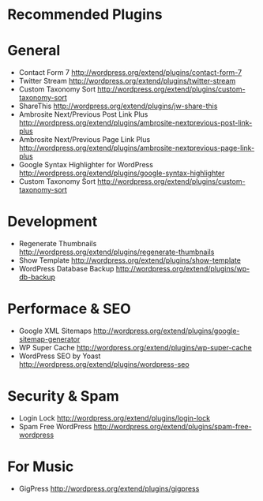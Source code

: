# Recommended Plugins #

General
=======
+ Contact Form 7 http://wordpress.org/extend/plugins/contact-form-7
+ Twitter Stream http://wordpress.org/extend/plugins/twitter-stream
+ Custom Taxonomy Sort http://wordpress.org/extend/plugins/custom-taxonomy-sort
+ ShareThis http://wordpress.org/extend/plugins/jw-share-this
+ Ambrosite Next/Previous Post Link Plus http://wordpress.org/extend/plugins/ambrosite-nextprevious-post-link-plus
+ Ambrosite Next/Previous Page Link Plus http://wordpress.org/extend/plugins/ambrosite-nextprevious-page-link-plus
+ Google Syntax Highlighter for WordPress http://wordpress.org/extend/plugins/google-syntax-highlighter
+ Custom Taxonomy Sort http://wordpress.org/extend/plugins/custom-taxonomy-sort

Development
===========
+ Regenerate Thumbnails http://wordpress.org/extend/plugins/regenerate-thumbnails
+ Show Template http://wordpress.org/extend/plugins/show-template
+ WordPress Database Backup http://wordpress.org/extend/plugins/wp-db-backup

Performace & SEO
================
+ Google XML Sitemaps http://wordpress.org/extend/plugins/google-sitemap-generator
+ WP Super Cache http://wordpress.org/extend/plugins/wp-super-cache
+ WordPress SEO by Yoast http://wordpress.org/extend/plugins/wordpress-seo

Security & Spam
===============
+ Login Lock http://wordpress.org/extend/plugins/login-lock
+ Spam Free WordPress http://wordpress.org/extend/plugins/spam-free-wordpress

For Music
=========
+ GigPress http://wordpress.org/extend/plugins/gigpress